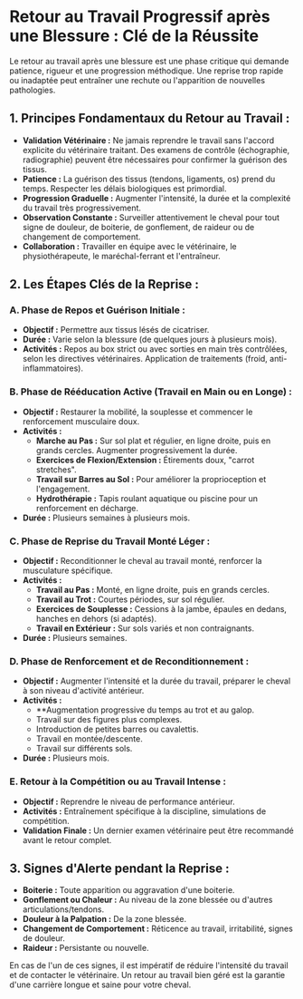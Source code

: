 # Retour au Travail Progressif après une Blessure : Clé de la Réussite

Le retour au travail après une blessure est une phase critique qui demande patience, rigueur et une progression méthodique. Une reprise trop rapide ou inadaptée peut entraîner une rechute ou l'apparition de nouvelles pathologies.

## 1. Principes Fondamentaux du Retour au Travail :

*   **Validation Vétérinaire :** Ne jamais reprendre le travail sans l'accord explicite du vétérinaire traitant. Des examens de contrôle (échographie, radiographie) peuvent être nécessaires pour confirmer la guérison des tissus.
*   **Patience :** La guérison des tissus (tendons, ligaments, os) prend du temps. Respecter les délais biologiques est primordial.
*   **Progression Graduelle :** Augmenter l'intensité, la durée et la complexité du travail très progressivement.
*   **Observation Constante :** Surveiller attentivement le cheval pour tout signe de douleur, de boiterie, de gonflement, de raideur ou de changement de comportement.
*   **Collaboration :** Travailler en équipe avec le vétérinaire, le physiothérapeute, le maréchal-ferrant et l'entraîneur.

## 2. Les Étapes Clés de la Reprise :

### A. Phase de Repos et Guérison Initiale :

*   **Objectif :** Permettre aux tissus lésés de cicatriser.
*   **Durée :** Varie selon la blessure (de quelques jours à plusieurs mois).
*   **Activités :** Repos au box strict ou avec sorties en main très contrôlées, selon les directives vétérinaires. Application de traitements (froid, anti-inflammatoires).

### B. Phase de Rééducation Active (Travail en Main ou en Longe) :

*   **Objectif :** Restaurer la mobilité, la souplesse et commencer le renforcement musculaire doux.
*   **Activités :**
    *   **Marche au Pas :** Sur sol plat et régulier, en ligne droite, puis en grands cercles. Augmenter progressivement la durée.
    *   **Exercices de Flexion/Extension :** Étirements doux, "carrot stretches".
    *   **Travail sur Barres au Sol :** Pour améliorer la proprioception et l'engagement.
    *   **Hydrothérapie :** Tapis roulant aquatique ou piscine pour un renforcement en décharge.
*   **Durée :** Plusieurs semaines à plusieurs mois.

### C. Phase de Reprise du Travail Monté Léger :

*   **Objectif :** Reconditionner le cheval au travail monté, renforcer la musculature spécifique.
*   **Activités :**
    *   **Travail au Pas :** Monté, en ligne droite, puis en grands cercles.
    *   **Travail au Trot :** Courtes périodes, sur sol régulier.
    *   **Exercices de Souplesse :** Cessions à la jambe, épaules en dedans, hanches en dehors (si adaptés).
    *   **Travail en Extérieur :** Sur sols variés et non contraignants.
*   **Durée :** Plusieurs semaines.

### D. Phase de Renforcement et de Reconditionnement :

*   **Objectif :** Augmenter l'intensité et la durée du travail, préparer le cheval à son niveau d'activité antérieur.
*   **Activités :**
    *   **Augmentation progressive du temps au trot et au galop.
    *   Travail sur des figures plus complexes.
    *   Introduction de petites barres ou cavalettis.
    *   Travail en montée/descente.
    *   Travail sur différents sols.
*   **Durée :** Plusieurs mois.

### E. Retour à la Compétition ou au Travail Intense :

*   **Objectif :** Reprendre le niveau de performance antérieur.
*   **Activités :** Entraînement spécifique à la discipline, simulations de compétition.
*   **Validation Finale :** Un dernier examen vétérinaire peut être recommandé avant le retour complet.

## 3. Signes d'Alerte pendant la Reprise :

*   **Boiterie :** Toute apparition ou aggravation d'une boiterie.
*   **Gonflement ou Chaleur :** Au niveau de la zone blessée ou d'autres articulations/tendons.
*   **Douleur à la Palpation :** De la zone blessée.
*   **Changement de Comportement :** Réticence au travail, irritabilité, signes de douleur.
*   **Raideur :** Persistante ou nouvelle.

En cas de l'un de ces signes, il est impératif de réduire l'intensité du travail et de contacter le vétérinaire. Un retour au travail bien géré est la garantie d'une carrière longue et saine pour votre cheval.

